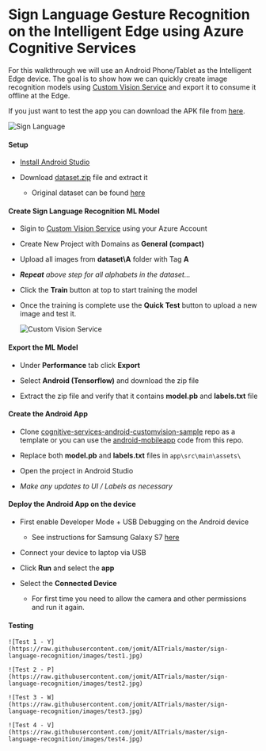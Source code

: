 # Sign Language Gesture Recognition on the Intelligent Edge using Azure Cognitive Services

For this walkthrough we will use an Android Phone/Tablet as the Intelligent Edge device. The goal is to show how we can quickly create image recognition models using [Custom Vision Service](https://www.customvision.ai/) and export it to consume it offline at the Edge.

If you just want to test the app you can download the APK file from [here](https://github.com/jomit/AITrials/blob/master/sign-language-recognition/sign-recognizer.apk?raw=true).

![Sign Language](https://raw.githubusercontent.com/jomit/AITrials/master/sign-language-recognition/images/signs.png)

#### Setup

- [Install Android Studio](https://developer.android.com/studio/index.html)

- Download [dataset.zip](https://github.com/jomit/AITrials/blob/master/sign-language-recognition/dataset.zip?raw=true) file and extract it
    - Original dataset can be found [here](https://www.kaggle.com/datamunge/sign-language-mnist/version/1)

#### Create Sign Language Recognition ML Model

- Sigin to [Custom Vision Service](https://www.customvision.ai/) using your Azure Account

- Create New Project with Domains as **General (compact)**

- Upload all images from **dataset\A** folder with Tag **A**

- ***Repeat** above step for all alphabets in the dataset...*

- Click the **Train** button at top to start training the model

- Once the training is complete use the **Quick Test** button to upload a new image and test it.

    ![Custom Vision Service](https://raw.githubusercontent.com/jomit/AITrials/master/sign-language-recognition/images/customvisionservice.jpg)


#### Export the ML Model

- Under **Performance** tab click **Export**

- Select **Android (Tensorflow)** and download the zip file

- Extract the zip file and verify that it contains **model.pb** and **labels.txt** file


#### Create the Android App

- Clone [cognitive-services-android-customvision-sample](https://github.com/Azure-Samples/cognitive-services-android-customvision-sample) repo as a template or you can use the [android-mobileapp](https://github.com/jomit/AITrials/tree/master/sign-language-recognition/android-mobileapp) code from this repo.

- Replace both **model.pb** and **labels.txt** files in `app\src\main\assets\`

- Open the project in Android Studio

- *Make any updates to UI / Labels as necessary*

#### Deploy the Android App on the device

- First enable Developer Mode + USB Debugging on the Android device
    - See instructions for Samsung Galaxy S7 [here](https://www.androidcentral.com/how-enable-developer-mode-galaxy-s7)

- Connect your device to laptop via USB

- Click **Run** and select the **app**

- Select the **Connected Device**

    - For first time you need to allow the camera and other permissions and run it again.


#### Testing

    ![Test 1 - Y](https://raw.githubusercontent.com/jomit/AITrials/master/sign-language-recognition/images/test1.jpg)

    ![Test 2 - P](https://raw.githubusercontent.com/jomit/AITrials/master/sign-language-recognition/images/test2.jpg)

    ![Test 3 - W](https://raw.githubusercontent.com/jomit/AITrials/master/sign-language-recognition/images/test3.jpg)

    ![Test 4 - V](https://raw.githubusercontent.com/jomit/AITrials/master/sign-language-recognition/images/test4.jpg)



